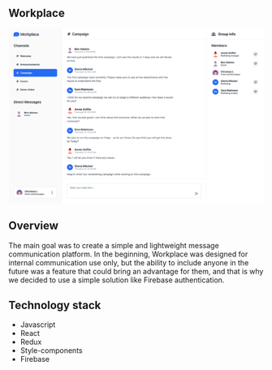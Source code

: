 ## Workplace

![Preview](public/images/chat_preview.png)

## Overview

The main goal was to create a simple and lightweight message communication platform. In the beginning, Workplace was designed for internal communication use only, but the ability to include anyone in the future was a feature that could bring an advantage for them, and that is why we decided to use a simple solution like Firebase authentication.

## Technology stack

- Javascript
- React
- Redux
- Style-components
- Firebase